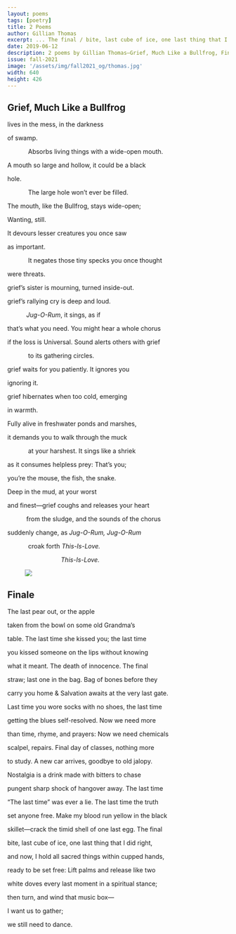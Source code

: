 ```yaml
---
layout: poems
tags: [poetry]
title: 2 Poems
author: Gillian Thomas
excerpt: ... The final / bite, last cube of ice, one last thing that I did right, / and now, I hold all sacred things within cupped hands ...
date: 2019-06-12
description: 2 poems by Gillian Thomas—Grief, Much Like a Bullfrog, Finale
issue: fall-2021
image: '/assets/img/fall2021_og/thomas.jpg'
width: 640
height: 426
---
```


## Grief, Much Like a Bullfrog
<div class="stanza">
<p class="poemline">lives in the mess, in the darkness</p>
<p class="poemline">of swamp.</p>
<p class="poemline">&nbsp;&nbsp;&nbsp;&nbsp;&nbsp;&nbsp;&nbsp;&nbsp;&nbsp;&nbsp;&nbsp;&nbsp;Absorbs living things with a wide-open mouth.</p>
<p class="poemline">A mouth so large and hollow, it could be a black</p>
<p class="poemline">hole.</p>
<p class="poemline">&nbsp;&nbsp;&nbsp;&nbsp;&nbsp;&nbsp;&nbsp;&nbsp;&nbsp;&nbsp;&nbsp;&nbsp;The large hole won’t ever be filled.</p>
<p class="poemline">The mouth, like the Bullfrog, stays wide-open;</p>
<p class="poemline">Wanting, still.</p>
</div>
<div class="stanza">
<p class="poemline">It devours lesser creatures you once saw</p>
<p class="poemline">as important.</p>
<p class="poemline">&nbsp;&nbsp;&nbsp;&nbsp;&nbsp;&nbsp;&nbsp;&nbsp;&nbsp;&nbsp;&nbsp;&nbsp;It negates those tiny specks you once thought</p>
<p class="poemline">were threats.</p>
</div>
<div class="stanza">
<p class="poemline">grief’s sister is mourning, turned inside-out.</p>
</div>
<div class="stanza">
<p class="poemline">grief’s rallying cry is deep and loud.</p>
<p class="poemline"><em>&nbsp;&nbsp;&nbsp;&nbsp;&nbsp;&nbsp;&nbsp;&nbsp;&nbsp;&nbsp;&nbsp;Jug-O-Rum</em>, it sings, as if</p>
<p class="poemline">that’s what you need. You might hear a whole chorus</p>
<p class="poemline">if the loss is Universal. Sound alerts others with grief</p>
<p class="poemline">&nbsp;&nbsp;&nbsp;&nbsp;&nbsp;&nbsp;&nbsp;&nbsp;&nbsp;&nbsp;&nbsp;&nbsp;to its gathering circles.</p>
</div>
<div class="stanza">
<p class="poemline">grief waits for you patiently. It ignores you</p>
<p class="poemline">ignoring it.</p>
</div>
<div class="stanza">
<p class="poemline">grief hibernates when too cold, emerging</p>
<p class="poemline">in warmth.</p>
</div>
<div class="stanza">
<p class="poemline">Fully alive in freshwater ponds and marshes,</p>
<p class="poemline">it demands you to walk through the muck</p>
<p class="poemline">&nbsp;&nbsp;&nbsp;&nbsp;&nbsp;&nbsp;&nbsp;&nbsp;&nbsp;&nbsp;&nbsp;&nbsp;at your harshest. It sings like a shriek</p>
</div>
<div class="stanza">
<p class="poemline">as it consumes helpless prey: That’s you;</p>
<p class="poemline">you’re the mouse, the fish, the snake.</p>
</div>
<div class="stanza">
<p class="poemline">Deep in the mud, at your worst</p>
<p class="poemline">and finest—grief coughs and releases your heart</p>
<p class="poemline">&nbsp;&nbsp;&nbsp;&nbsp;&nbsp;&nbsp;&nbsp;&nbsp;&nbsp;&nbsp;&nbsp;from the sludge, and the sounds of the chorus</p>
<p class="poemline">suddenly change, as <em>Jug-O-Rum, Jug-O-Rum</em></p>
<p class="poemline">&nbsp;&nbsp;&nbsp;&nbsp;&nbsp;&nbsp;&nbsp;&nbsp;&nbsp;&nbsp;&nbsp;&nbsp;croak forth <em>This-Is-Love.</em></p>
<p class="poemline">&nbsp;&nbsp;&nbsp;&nbsp;&nbsp;&nbsp;&nbsp;&nbsp;&nbsp;&nbsp;&nbsp;&nbsp;&nbsp;&nbsp;&nbsp;&nbsp;&nbsp;&nbsp;&nbsp;&nbsp;&nbsp;&nbsp;&nbsp;&nbsp;&nbsp;&nbsp;&nbsp;&nbsp;&nbsp;&nbsp;&nbsp;<em>This-Is-Love.</em></p>
</div>

<figure class="my-5 py-3">
  <img src="{{ '/assets/img/seperator.png' | prepend: site.baseurl }}" class="d-block" style="max-height:15px;" />
</figure>

## Finale
<div class="stanza">
<p class="poemline">The last pear out, or the apple</p>
<p class="poemline">taken from the bowl on some old Grandma’s</p>
<p class="poemline">table. The last time she kissed you; the last time</p>
<p class="poemline">you kissed someone on the lips without knowing</p>
<p class="poemline">what it meant. The death of innocence. The final</p>
<p class="poemline">straw; last one in the bag. Bag of bones before they</p>
<p class="poemline">carry you home & Salvation awaits at the very last gate.</p>
<p class="poemline">Last time you wore socks with no shoes, the last time</p>
<p class="poemline">getting the blues self-resolved. Now we need more</p>
<p class="poemline">than time, rhyme, and prayers: Now we need chemicals</p>
<p class="poemline">scalpel, repairs. Final day of classes, nothing more</p>
<p class="poemline">to study. A new car arrives, goodbye to old jalopy.</p>
<p class="poemline">Nostalgia is a drink made with bitters to chase</p>
<p class="poemline">pungent sharp shock of hangover away. The last time</p>
<p class="poemline">“The last time” was ever a lie. The last time the truth</p>
<p class="poemline">set anyone free. Make my blood run yellow in the black</p>
<p class="poemline">skillet—crack the timid shell of one last egg. The final</p>
<p class="poemline">bite, last cube of ice, one last thing that I did right,</p>
<p class="poemline">and now, I hold all sacred things within cupped hands,</p>
<p class="poemline">ready to be set free: Lift palms and release like two</p>
<p class="poemline">white doves every last moment in a spiritual stance;</p>
<p class="poemline">then turn, and wind that music box—</p>
<p class="poemline">I want us to gather;</p>
<p class="poemline">we still need to dance.</p>
</div>
